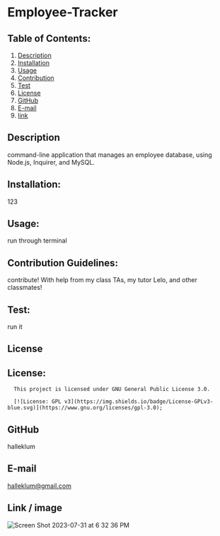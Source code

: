 # Employee-Tracker

## Table of Contents:
1. [Description](#description) 
2. [Installation](#Installation)
3. [Usage](#Usage)  
4. [Contribution](#Contribution)
5. [Test](#Test)
6. [License](#License)
7. [GitHub](#GitHub)
8. [E-mail](#E-mail)
9. [link](#link)

## Description
command-line application that manages an employee database, using Node.js, Inquirer, and MySQL.
  
## Installation:
123
  
## Usage:
run through terminal
  
## Contribution Guidelines:
contribute!
With help from my class TAs, my tutor Lelo, and other classmates!
  
## Test:
run it
  
## License
## License:
      
      This project is licensed under GNU General Public License 3.0.
      
      [![License: GPL v3](https://img.shields.io/badge/License-GPLv3-blue.svg)](https://www.gnu.org/licenses/gpl-3.0);
      
  
## GitHub
halleklum
    
## E-mail
halleklum@gmail.com


## Link / image
![Screen Shot 2023-07-31 at 6 32 36 PM](https://github.com/halleklum/Employee-Tracker/assets/128300265/f381c543-322e-4886-922a-47672e87c7be)
